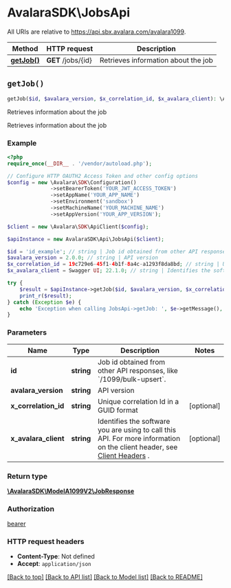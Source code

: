 # AvalaraSDK\JobsApi

All URIs are relative to https://api.sbx.avalara.com/avalara1099.

Method | HTTP request | Description
------------- | ------------- | -------------
[**getJob()**](JobsApi.md#getJob) | **GET** /jobs/{id} | Retrieves information about the job


## `getJob()`

```php
getJob($id, $avalara_version, $x_correlation_id, $x_avalara_client): \AvalaraSDK\ModelA1099V2\JobResponse
```

Retrieves information about the job

Retrieves information about the job

### Example

```php
<?php
require_once(__DIR__ . '/vendor/autoload.php');

// Configure HTTP OAUTH2 Access Token and other config options
$config = new \Avalara\SDK\Configuration()
              ->setBearerToken('YOUR_JWT_ACCESS_TOKEN')
              ->setAppName('YOUR_APP_NAME')
              ->setEnvironment('sandbox')
              ->setMachineName('YOUR_MACHINE_NAME')
              ->setAppVersion('YOUR_APP_VERSION');

$client = new \Avalara\SDK\ApiClient($config);

$apiInstance = new AvalaraSDK\Api\JobsApi($client);

$id = 'id_example'; // string | Job id obtained from other API responses, like `/1099/bulk-upsert`.
$avalara_version = 2.0.0; // string | API version
$x_correlation_id = 19c729e6-45f1-4b1f-8a4c-a1293f8da8bd; // string | Unique correlation Id in a GUID format
$x_avalara_client = Swagger UI; 22.1.0; // string | Identifies the software you are using to call this API. For more information on the client header, see [Client Headers](https://developer.avalara.com/avatax/client-headers/) .

try {
    $result = $apiInstance->getJob($id, $avalara_version, $x_correlation_id, $x_avalara_client);
    print_r($result);
} catch (Exception $e) {
    echo 'Exception when calling JobsApi->getJob: ', $e->getMessage(), PHP_EOL;
}
```

### Parameters

Name | Type | Description  | Notes
------------- | ------------- | ------------- | -------------
 **id** | **string**| Job id obtained from other API responses, like &#x60;/1099/bulk-upsert&#x60;. |
 **avalara_version** | **string**| API version |
 **x_correlation_id** | **string**| Unique correlation Id in a GUID format | [optional]
 **x_avalara_client** | **string**| Identifies the software you are using to call this API. For more information on the client header, see [Client Headers](https://developer.avalara.com/avatax/client-headers/) . | [optional]

### Return type

[**\AvalaraSDK\ModelA1099V2\JobResponse**](../Model/JobResponse.md)

### Authorization

[bearer](../../../README.md#bearer)

### HTTP request headers

- **Content-Type**: Not defined
- **Accept**: `application/json`

[[Back to top]](#) [[Back to API list]](../../../README.md#endpoints)
[[Back to Model list]](../../../README.md#models)
[[Back to README]](../../../README.md)
